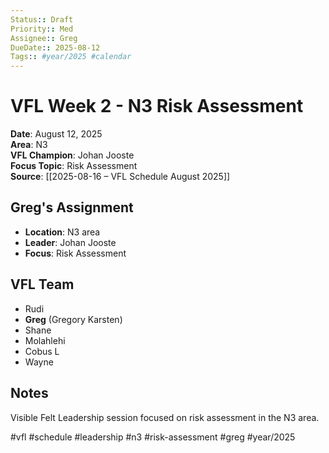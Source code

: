 ```yaml
---
Status:: Draft
Priority:: Med
Assignee:: Greg
DueDate:: 2025-08-12
Tags:: #year/2025 #calendar
---
```


# VFL Week 2 - N3 Risk Assessment

**Date**: August 12, 2025  
**Area**: N3  
**VFL Champion**: Johan Jooste  
**Focus Topic**: Risk Assessment  
**Source**: [[2025-08-16 – VFL Schedule August 2025]]

## Greg's Assignment
- **Location**: N3 area
- **Leader**: Johan Jooste
- **Focus**: Risk Assessment

## VFL Team
- Rudi
- **Greg** (Gregory Karsten)
- Shane
- Molahlehi
- Cobus L
- Wayne

## Notes
Visible Felt Leadership session focused on risk assessment in the N3 area.

#vfl #schedule #leadership #n3 #risk-assessment #greg #year/2025